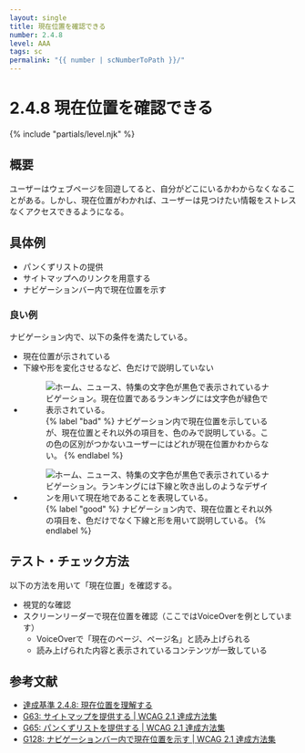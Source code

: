 ```yaml
---
layout: single
title: 現在位置を確認できる
number: 2.4.8
level: AAA
tags: sc
permalink: "{{ number | scNumberToPath }}/"
---
```


# 2.4.8 現在位置を確認できる

{% include "partials/level.njk" %}

## 概要

ユーザーはウェブページを回遊してると、自分がどこにいるかわからなくなることがある。しかし、現在位置がわかれば、ユーザーは見つけたい情報をストレスなくアクセスできるようになる。

## 具体例

- パンくずリストの提供
- サイトマップへのリンクを用意する
- ナビゲーションバー内で現在位置を示す

### 良い例

ナビゲーション内で、以下の条件を満たしている。

- 現在位置が示されている
- 下線や形を変化させるなど、色だけで説明していない

<ul class="Figurelist">
<li>
<figure>
<img src="/img/2/4/8/2.4.8_ng.svg" alt="ホーム、ニュース、特集の文字色が黒色で表示されているナビゲーション。現在位置であるランキングには文字色が緑色で表示されている。" />
<figcaption>
{% label "bad" %}
ナビゲーション内で現在位置を示しているが、現在位置とそれ以外の項目を、色のみで説明している。この色の区別がつかないユーザーにはどれが現在位置かわからない。
{% endlabel %}
</figcaption>
</figure>
</li>
<li>
<figure>
<img src="/img/2/4/8/2.4.8_ok.svg" alt="ホーム、ニュース、特集の文字色が黒色で表示されているナビゲーション。ランキングには下線と吹き出しのようなデザインを用いて現在地であることを表現している。" />
<figcaption>
{% label "good" %}
ナビゲーション内で、現在位置とそれ以外の項目を、色だけでなく下線と形を用いて説明している。
{% endlabel %}
</figcaption>
</figure>
</li>
</ul>

## テスト・チェック方法

以下の方法を用いて「現在位置」を確認する。

- 視覚的な確認
- スクリーンリーダーで現在位置を確認（ここではVoiceOverを例としています）
  - VoiceOverで「現在のページ、ページ名」と読み上げられる
  - 読み上げられた内容と表示されているコンテンツが一致している

## 参考文献

- [達成基準 2.4.8: 現在位置を理解する](https://waic.jp/docs/WCAG21/Understanding/location.html)
- [G63: サイトマップを提供する | WCAG 2.1 達成方法集](https://waic.jp/docs/WCAG21/Techniques/general/G63)
- [G65: パンくずリストを提供する | WCAG 2.1 達成方法集](https://waic.jp/docs/WCAG21/Techniques/general/G65)
- [G128: ナビゲーションバー内で現在位置を示す | WCAG 2.1 達成方法集](https://waic.jp/docs/WCAG21/Techniques/general/G128)
